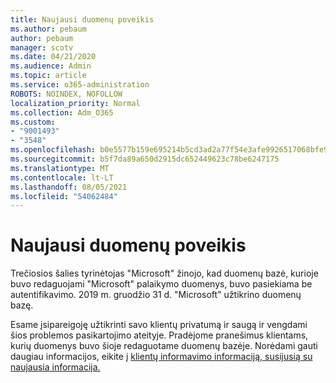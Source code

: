 ```yaml
---
title: Naujausi duomenų poveikis
ms.author: pebaum
author: pebaum
manager: scotv
ms.date: 04/21/2020
ms.audience: Admin
ms.topic: article
ms.service: o365-administration
ROBOTS: NOINDEX, NOFOLLOW
localization_priority: Normal
ms.collection: Adm_O365
ms.custom:
- "9001493"
- "3548"
ms.openlocfilehash: b0e5577b159e695214b5cd3ad2a77f54e3afe9926517068bfe9a90e475dfc491
ms.sourcegitcommit: b5f7da89a650d2915dc652449623c78be6247175
ms.translationtype: MT
ms.contentlocale: lt-LT
ms.lasthandoff: 08/05/2021
ms.locfileid: "54062484"
---
```

# <a name="recent-data-exposure"></a>Naujausi duomenų poveikis

Trečiosios šalies tyrinėtojas "Microsoft" žinojo, kad duomenų bazė, kurioje buvo redaguojami "Microsoft" palaikymo duomenys, buvo pasiekiama be autentifikavimo. 2019 m. gruodžio 31 d. "Microsoft" užtikrino duomenų bazę.

Esame įsipareigoję užtikrinti savo klientų privatumą ir saugą ir vengdami šios problemos pasikartojimo ateityje. Pradėjome pranešimus klientams, kurių duomenys buvo šioje redaguotame duomenų bazėje. Norėdami gauti daugiau informacijos, eikite į [klientų informavimo informaciją, susijusią su naujausia informacija.](https://aka.ms/privacyinfo)
